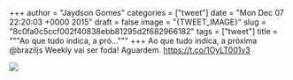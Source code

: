 
+++
author = "Jaydson Gomes"
categories = ["tweet"]
date = "Mon Dec 07 22:20:03 +0000 2015"
draft = false
image = "{TWEET_IMAGE}"
slug = "8c0fa0c5ccf002f40838ebb81295d2f682966182"
tags = ["tweet"]
title = """Ao que tudo indica, a pró..."""
+++
Ao que tudo indica, a próxima @braziljs Weekly vai ser foda! Aguardem. https://t.co/1OyLT001v3

![](/images/tweet-media/673990380279435268-CVp-qJgWcAEUUeo.jpg)